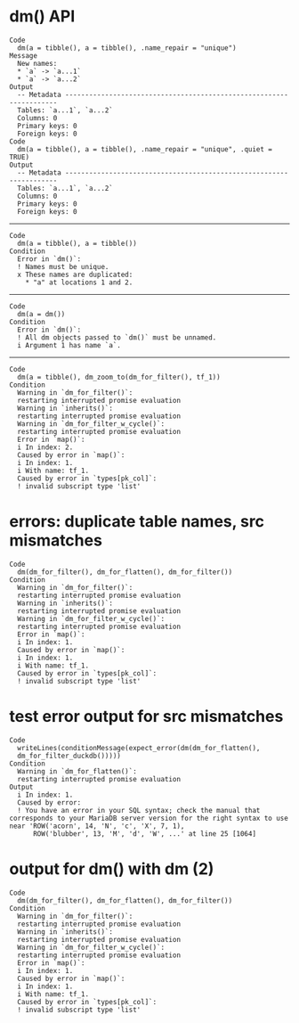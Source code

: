 # dm() API

    Code
      dm(a = tibble(), a = tibble(), .name_repair = "unique")
    Message
      New names:
      * `a` -> `a...1`
      * `a` -> `a...2`
    Output
      -- Metadata --------------------------------------------------------------------
      Tables: `a...1`, `a...2`
      Columns: 0
      Primary keys: 0
      Foreign keys: 0
    Code
      dm(a = tibble(), a = tibble(), .name_repair = "unique", .quiet = TRUE)
    Output
      -- Metadata --------------------------------------------------------------------
      Tables: `a...1`, `a...2`
      Columns: 0
      Primary keys: 0
      Foreign keys: 0

---

    Code
      dm(a = tibble(), a = tibble())
    Condition
      Error in `dm()`:
      ! Names must be unique.
      x These names are duplicated:
        * "a" at locations 1 and 2.

---

    Code
      dm(a = dm())
    Condition
      Error in `dm()`:
      ! All dm objects passed to `dm()` must be unnamed.
      i Argument 1 has name `a`.

---

    Code
      dm(a = tibble(), dm_zoom_to(dm_for_filter(), tf_1))
    Condition
      Warning in `dm_for_filter()`:
      restarting interrupted promise evaluation
      Warning in `inherits()`:
      restarting interrupted promise evaluation
      Warning in `dm_for_filter_w_cycle()`:
      restarting interrupted promise evaluation
      Error in `map()`:
      i In index: 2.
      Caused by error in `map()`:
      i In index: 1.
      i With name: tf_1.
      Caused by error in `types[pk_col]`:
      ! invalid subscript type 'list'

# errors: duplicate table names, src mismatches

    Code
      dm(dm_for_filter(), dm_for_flatten(), dm_for_filter())
    Condition
      Warning in `dm_for_filter()`:
      restarting interrupted promise evaluation
      Warning in `inherits()`:
      restarting interrupted promise evaluation
      Warning in `dm_for_filter_w_cycle()`:
      restarting interrupted promise evaluation
      Error in `map()`:
      i In index: 1.
      Caused by error in `map()`:
      i In index: 1.
      i With name: tf_1.
      Caused by error in `types[pk_col]`:
      ! invalid subscript type 'list'

# test error output for src mismatches

    Code
      writeLines(conditionMessage(expect_error(dm(dm_for_flatten(),
      dm_for_filter_duckdb()))))
    Condition
      Warning in `dm_for_flatten()`:
      restarting interrupted promise evaluation
    Output
      i In index: 1.
      Caused by error:
      ! You have an error in your SQL syntax; check the manual that corresponds to your MariaDB server version for the right syntax to use near 'ROW('acorn', 14, 'N', 'c', 'X', 7, 1),
          ROW('blubber', 13, 'M', 'd', 'W', ...' at line 25 [1064]

# output for dm() with dm (2)

    Code
      dm(dm_for_filter(), dm_for_flatten(), dm_for_filter())
    Condition
      Warning in `dm_for_filter()`:
      restarting interrupted promise evaluation
      Warning in `inherits()`:
      restarting interrupted promise evaluation
      Warning in `dm_for_filter_w_cycle()`:
      restarting interrupted promise evaluation
      Error in `map()`:
      i In index: 1.
      Caused by error in `map()`:
      i In index: 1.
      i With name: tf_1.
      Caused by error in `types[pk_col]`:
      ! invalid subscript type 'list'

